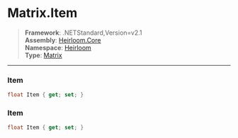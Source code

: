 # Matrix.Item

> **Framework**: .NETStandard,Version=v2.1  
> **Assembly**: [Heirloom.Core][0]  
> **Namespace**: [Heirloom][0]  
> **Type**: [Matrix][1]

--------------------------------------------------------------------------------

### Item

```cs
float Item { get; set; }
```

### Item

```cs
float Item { get; set; }
```

[0]: ../Heirloom.Core.md
[1]: Heirloom.Matrix.md
